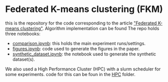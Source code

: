 # Federated K-means clustering (FKM)

this is the repository for the code corresponding to the article ["Federated K-means clustering"](https://arxiv.org/abs/2310.01195). Algorithm implementation can be found  The repo holds three notebooks:
- [comparison.ipynb](comparison.ipynb): this holds the main experiment runs/settings.
- [figures.ipynb](figures.ipynb): code used to generate the figures in the paper.
- [synthetic_dataset.ipynb](synthetic_dataset.ipynb): the notebook used to generate the synthetic dataset(s).

We also used a High Performance Cluster (HPC) with a slurm scheduler for some experiments. code for this can be foun in the [HPC](HPC/) folder.